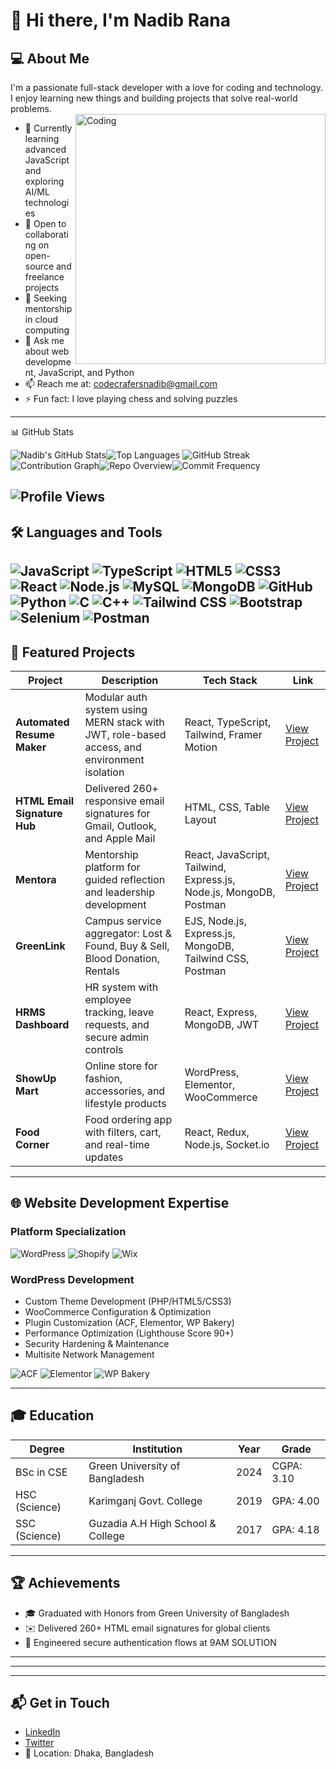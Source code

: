 # 👋 Hi there, I'm Nadib Rana

## 💻 About Me  
I'm a passionate full-stack developer with a love for coding and technology. I enjoy learning new things and building projects that solve real-world problems.  
<img align="right" alt="Coding" width="400" src="https://user-images.githubusercontent.com/74038190/212749447-bfb7e725-6987-49d9-ae85-2015e3e7cc41.gif">

- 🌱 Currently learning advanced JavaScript and exploring AI/ML technologies  
- 👯 Open to collaborating on open-source and freelance projects  
- 🤔 Seeking mentorship in cloud computing  
- 💬 Ask me about web development, JavaScript, and Python  
- 📫 Reach me at: [codecrafersnadib@gmail.com](mailto:codecrafersnadib@gmail.com)  
- ⚡ Fun fact: I love playing chess and solving puzzles  

---

📊 GitHub Stats


 ![Nadib's GitHub Stats](https://github-readme-stats.vercel.app/api?username=Nadib-Rana&show_icons=true&theme=radical)![Top Languages](https://github-readme-stats.vercel.app/api/top-langs/?username=Nadib-Rana&layout=compact&theme=radical)
![GitHub Streak](https://github-readme-streak-stats.herokuapp.com/?user=Nadib-Rana&theme=radical)![Contribution Graph](https://github-profile-summary-cards.vercel.app/api/cards/profile-details?username=Nadib-Rana&theme=radical)![Repo Overview](https://github-profile-summary-cards.vercel.app/api/cards/repos-per-language?username=Nadib-Rana&theme=radical)![Commit Frequency](https://github-profile-summary-cards.vercel.app/api/cards/productive-time?username=Nadib-Rana&theme=radical) 

 ![Profile Views](https://komarev.com/ghpvc/?username=Nadib-Rana&label=Profile%20Views&color=0e75b6&style=flat)
---

## 🛠️ Languages and Tools  
![JavaScript](https://img.shields.io/badge/-JavaScript-black?style=flat-square&logo=javascript)
![TypeScript](https://img.shields.io/badge/-TypeScript-black?style=flat-square&logo=typescript)
![HTML5](https://img.shields.io/badge/-HTML-black?style=flat-square&logo=html5)
![CSS3](https://img.shields.io/badge/-CSS-black?style=flat-square&logo=css3)
![React](https://img.shields.io/badge/-React-black?style=flat-square&logo=react)
![Node.js](https://img.shields.io/badge/-Node.js-black?style=flat-square&logo=node.js)
![MySQL](https://img.shields.io/badge/-MySQL-black?style=flat-square&logo=mysql)
![MongoDB](https://img.shields.io/badge/-MongoDB-black?style=flat-square&logo=mongodb)
![GitHub](https://img.shields.io/badge/-GitHub-black?style=flat-square&logo=github)
![Python](https://img.shields.io/badge/-Python-black?style=flat-square&logo=python)
![C](https://img.shields.io/badge/-C-black?style=flat-square&logo=c&logoColor=white)
![C++](https://img.shields.io/badge/-C%2B%2B-black?style=flat-square&logo=cplusplus&logoColor=white)
![Tailwind CSS](https://img.shields.io/badge/-Tailwind%20CSS-black?style=flat-square&logo=tailwind-css)
![Bootstrap](https://img.shields.io/badge/-Bootstrap-black?style=flat-square&logo=bootstrap)
![Selenium](https://img.shields.io/badge/-Selenium-black?style=flat-square&logo=selenium)
![Postman](https://img.shields.io/badge/-Postman-black?style=flat-square&logo=postman)
---

## 🚀 Featured Projects  

| Project | Description | Tech Stack | Link |
|--------|-------------|------------|------|
| **Automated Resume Maker** | Modular auth system using MERN stack with JWT, role-based access, and environment isolation | React, TypeScript, Tailwind, Framer Motion | [View Project](https://github.com/Nadib-Rana/Resume/tree/main/client) |
| **HTML Email Signature Hub** | Delivered 260+ responsive email signatures for Gmail, Outlook, and Apple Mail | HTML, CSS, Table Layout | [View Project](https://github.com/Nadib-Rana/E-mail-Signature-) |
| **Mentora** | Mentorship platform for guided reflection and leadership development | React, JavaScript, Tailwind, Express.js, Node.js, MongoDB, Postman | [View Project](https://github.com/Nadib-Rana/Mentoraa) |
| **GreenLink** | Campus service aggregator: Lost & Found, Buy & Sell, Blood Donation, Rentals | EJS, Node.js, Express.js, MongoDB, Tailwind CSS, Postman | [View Project](https://github.com/Ahshan-Haquc/ToLetGreenUniversity) |
| **HRMS Dashboard** | HR system with employee tracking, leave requests, and secure admin controls | React, Express, MongoDB, JWT | [View Project](https://github.com/Nadib-Rana/HR-management-) |
| **ShowUp Mart** | Online store for fashion, accessories, and lifestyle products | WordPress, Elementor, WooCommerce | [View Project](https://showupmart.com/) |
| **Food Corner** | Food ordering app with filters, cart, and real-time updates | React, Redux, Node.js, Socket.io | [View Project](https://github.com/Nadib-Rana/GUBFood/tree/main/FoodOrderringSof) |

---

## 🌐 Website Development Expertise  

### Platform Specialization  
![WordPress](https://img.shields.io/badge/-WordPress-21759B?style=flat-square&logo=wordpress&logoColor=white) ![Shopify](https://img.shields.io/badge/-Shopify-7AB55C?style=flat-square&logo=shopify&logoColor=white) ![Wix](https://img.shields.io/badge/-Wix-0C6EFC?style=flat-square&logo=wix&logoColor=white)

### WordPress Development  
- Custom Theme Development (PHP/HTML5/CSS3)  
- WooCommerce Configuration & Optimization  
- Plugin Customization (ACF, Elementor, WP Bakery)  
- Performance Optimization (Lighthouse Score 90+)  
- Security Hardening & Maintenance  
- Multisite Network Management  

![ACF](https://img.shields.io/badge/-Advanced%20Custom%20Fields-00C4CC?style=flat-square&logo=wordpress) ![Elementor](https://img.shields.io/badge/-Elementor-FF7F50?style=flat-square&logo=elementor) ![WP Bakery](https://img.shields.io/badge/-WP%20Bakery-0073AA?style=flat-square&logo=wordpress)

---

## 🎓 Education  

| Degree | Institution | Year | Grade |
|--------|-------------|------|-------|
| BSc in CSE | Green University of Bangladesh | 2024 | CGPA: 3.10 |
| HSC (Science) | Karimganj Govt. College | 2019 | GPA: 4.00 |
| SSC (Science) | Guzadia A.H High School & College | 2017 | GPA: 4.18 |

---

## 🏆 Achievements  
- 🎓 Graduated with Honors from Green University of Bangladesh  
- ✉️ Delivered 260+ HTML email signatures for global clients  
- 🔐 Engineered secure authentication flows at 9AM SOLUTION  

---

---


---

## 📬 Get in Touch  
- [LinkedIn](https://www.linkedin.com/in/nadib-rana)  
- [Twitter](https://twitter.com/nadib_rana)  
- 📍 Location: Dhaka, Bangladesh
